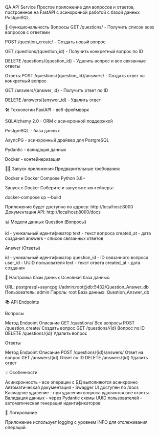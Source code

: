 QA API Service
Простое приложение для вопросов и ответов, построенное на FastAPI с асинхронной работой с базой данных PostgreSQL.

🚀 Функциональность
Вопросы
GET /questions/ - Получить список всех вопросов с ответами

POST /question_create/ - Создать новый вопрос

GET /questions/{question_id} - Получить конкретный вопрос по ID

DELETE /questions/{question_id} - Удалить вопрос и все связанные ответы

Ответы
POST /questions/{question_id}/answers/ - Создать ответ на конкретный вопрос

GET /answers/{answer_id} - Получить ответ по ID

DELETE /answers/{answer_id} - Удалить ответ

🛠 Технологии
FastAPI - веб-фреймворк

SQLAlchemy 2.0 - ORM с асинхронной поддержкой

PostgreSQL - база данных

AsyncPG - асинхронный драйвер для PostgreSQL

Pydantic - валидация данных

Docker - контейнеризация

🏃‍♂️ Запуск приложения
Предварительные требования:

Docker и Docker Compose
Python 3.8+

Запуск с Docker
Соберите и запустите контейнеры:

docker-compose up --build

Приложение будет доступно по адресу: http://localhost:8000
Документация API: http://localhost:8000/docs

📊 Модели данных
Question (Вопросы)

id - уникальный идентификатор
text - текст вопроса
created_at - дата создания
answers - список связанных ответов

Answer (Ответы)

id - уникальный идентификатор
question_id - ID связанного вопроса
user_id - UUID пользователя
text - текст ответа
created_at - дата создания

🔧 Настройка базы данных
Основная база данных:

URL: postgresql+asyncpg://admin:root@db:5432/Question_Answer_db
Пользователь: admin
Пароль: root
База данных: Question_Answer_db

📚 API Endpoints

Вопросы

Метод	Endpoint	Описание
GET	/questions/	Все вопросы
POST	/question_create/	Создать вопрос
GET	/questions/{id}	Вопрос по ID
DELETE	/questions/{id}	Удалить вопрос

Ответы

Метод	Endpoint	Описание
POST	/questions/{id}/answers/	Ответ на вопрос
GET	/answers/{id}	Ответ по ID
DELETE	/answers/{id}	Удалить ответ

💡 Особенности

Асинхронность - все операции с БД выполняются асинхронно
Автоматическая документация - Swagger UI доступен по /docs
Каскадное удаление - при удалении вопроса удаляются все ответы
Валидация данных - через Pydantic схемы
UUID пользователей - автоматическая генерация идентификаторов

🐛 Логирование

Приложение использует logging с уровнем INFO для отслеживания операций.
